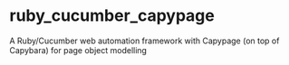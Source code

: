 ruby_cucumber_capypage
======================

A Ruby/Cucumber web automation framework with Capypage (on top of Capybara) for page object modelling
